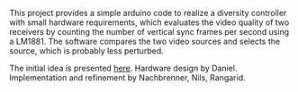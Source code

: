 This project provides a simple arduino code to realize a diversity controller with small hardware requirements, which evaluates the video quality of two receivers by counting the number of vertical sync frames per second using a LM1881. The software compares the two video sources and selects the source, which is probably less perturbed.

The initial idea is presented [here](http://fpv-community.de/showthread.php?5699-Diversity-mit-Videoqualit%E4t-statt-RSSI-%28wie-EagleEyes-oder-Oracle%29-selber-bauen).
Hardware design by Daniel. Implementation and refinement by Nachbrenner, Nils, Rangarid.